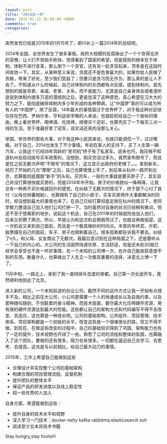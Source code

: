 ```yaml
---
layout: post
title: "2014这一年"
date: 2015-01-15 16:08:48 +0800
comments: true
categories: 
---
```


突然发觉已经是2015年的1月15号了，即兴补上一篇2014年的总结吧。

2014年全国、全世界发生了很多事情。政府大规模的反腐揪出了一个个贪得无厌的官僚，让人们不禁拍手称快，觉得看到了国家的希望。但是腐败的根本在于体制，体制不进行变革，那么倒下一个贪官，还有另一批贪官起来，顶多是在这段时间收敛一下。其实，从某种意义来说，贪腐还不是危害最大的，如果你给人民做了贡献，带来了好处，至少我们受益了；但要只是贪污而无作为，那么真的是让人不齿了。不知道从什么时候起，自己对体制内的东西都有点反感，提到体制内，首先想到的就是背景、亲戚、老爹、关系，而不是能力。尤其是自己亲身体会或者道听途说到体制内很多万恶的潜规则之后，更是加深了这种感觉。真心希望在习大大的努力之下，能彻底破除体制内多少年形成的各种弊病，让“中国梦”真的可以成为所有人的“中国梦”。除了反腐，14年最大的事情莫过于世界杯了，对于我这种对足球仅存在巴西、罗纳尔多、亨利这些字眼的人来说，也就趁机给自己一个放纵的理由，晚上看世界杯、喝啤酒、吃烧烤，顺便买个足彩，也算充实了一下每天三点一线的生活。至于谁最好拿了冠军，说实话还真的没那么关心。

<!--more-->

举国、举世界的那些大事，对于我这种小屁民来说，也就只能调侃一下，过过嘴瘾。对于自己，2014也发生了不少事情。年初在家人的支持下，买了人生第一辆汽车，让我这个已经四年驾龄的“老司机”终于有了私家车。说来也巧，我压根不知道杭州会启动摇号买车政策的，没想到，刚买完没过多久，竟然宣布限号了，而且是在之前无数次声明“不限号”的情况下，这又显示出政府的老辣了。。。拿到新车，经历了开始的几次“摩擦”之后，自己也算慢慢上手了，到后来从杭州一路开到北京，也算能彻底摆脱“新手”的头衔。买完车，一般的大事就是要买房子了，其实自己并没打算很快就买房的，但是2014年中开始，房子的价格貌似一降再降，让我总有一种再不买价格就回升的感觉。在纠结了无数次的情况下，终于狠下心付了首付（父母也倾囊相助），也算拥有了自己的小房子。买车买房两件大事都解决的同时，却没想到最大的事情也来了。在自己已经打算彻底定居在杭州的情况下，老同学极力邀请自己加入他们公司打拼一下。当时虽然对自身的状况已经稍有微词，但还不至于想离职的地步。说起这个机会，自己在2011年的时候就险些加入他们，后来又折腾了两次。所以，早就认为和这次机会擦肩而过了，也就没再做指望。这一次机会又来到自己面前，而且是一个极其微妙的时间点。丰厚的年终奖、升职、股票摆在自己的面前，车子、房子也限制着自己。很多因素都告诉我不要去。纠结了n久，和父母、女友商议了无数次。我最后意识到在这种局面之下，还是要听从一下自己的内心的。大公司的生活固然待遇优厚、生活舒适，但是还未到30就已经学会享受也不是一件好事情，去一个未知的公司博一次，也许自己能收获意想不到的东西。衡量许久，也算做出了人生又一次极其重要的选择，决意北上博一下了。

11月中旬，一路北上，来到了我一直持排斥态度的帝都。自己第一次长途开车，竟然顺利地到达了北京。

进入新的公司，一个未知前途的创业公司，截然不同的运作方式让我一开始有点措手不及。相比之前在大公司，小公司更需要一个人的快速成长以及自我约束，以及那种随叫随到、不怕脏累的奋斗精神。而技术层面，要尽最大化压榨硬件资源，用有限的硬件资源达到最大的性能。这些都让自己的架构方式和代码编写不得不去改变、去适应，这也算是一种成长吧。公司的基础架构、公共组件、项目管理、技术体系、项目架构都是一个初级的水平，改变这些是一个很难很长的路，但又不得不做。到现在，在做这些改变的过程中，自己的基础知识得到了巩固、架构能力也有了一定的提升，技术视野也开阔了一些。熟悉了公司的流程和整体的氛围，也算融入了这个团队，要做的还有很多，阻力也有很多。一切都在逼迫自己去学习、去思考、去提高。这也是与以前相比，给自己最大动力的事情。

2015年，工作上希望自己能做到这些

- 合理设计并实现整个公司的基础架构
- 构建合理的项目管理流程、监督机制
- 提升团队的整体水平
- 保证产品的研发进度以及线上稳定性
- 招一些优秀的人加入

自身方面，希望能做到这些：

- 提升自身的技术水平和视野
- 深入学习一门技术：docker netty kafka rabbitmq elasticsearch solr
- 阅读至少五本非技术书籍

Stay hungry,stay foolish!